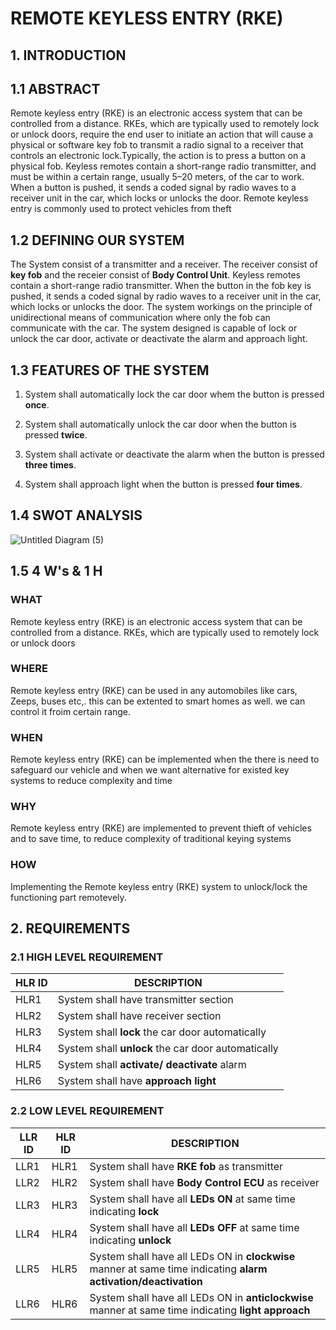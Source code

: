 # REMOTE KEYLESS ENTRY (RKE)
## 1.     INTRODUCTION
## 1.1   ABSTRACT
Remote keyless entry (RKE) is an electronic access system that can be controlled from a distance. RKEs, which are typically used to remotely lock or unlock doors, require the end user to initiate an action that will cause a physical or software key fob to transmit a radio signal to a receiver that controls an electronic lock.Typically, the action is to press a button on a physical fob. Keyless remotes contain a short-range radio transmitter, and must be within a certain range, usually 5–20 meters, of the car to work. When a button is pushed, it sends a coded signal by radio waves to a receiver unit in the car, which locks or unlocks the door. Remote keyless entry is commonly used to protect vehicles from theft

## 1.2   DEFINING OUR SYSTEM
The System consist of a transmitter and a receiver. The receiver consist of **key fob**  and the receier consist of **Body Control Unit**. Keyless remotes contain a short-range radio transmitter. When the button in the fob key is pushed, it sends a coded signal by radio waves to a receiver unit in the car, which locks or unlocks the door. The system workings on the principle of unidirectional means of communication where only the fob can communicate with the car. The system designed is capable of lock or unlock the car door, activate or deactivate the alarm and approach light. 

## 1.3   FEATURES OF THE SYSTEM
1. System shall automatically lock the car door whem the button is pressed **once**.

2. System shall automatically unlock the car door when the button is pressed **twice**.

3. System shall activate or deactivate the alarm when the button is pressed **three times**.

4. System shall approach light when the button is pressed **four times**.

## 1.4   SWOT ANALYSIS
![Untitled Diagram (5)](https://user-images.githubusercontent.com/98818008/157711212-12ce8d24-5cef-4fd4-bda1-881c902903c7.jpg)

## 1.5 4 W's & 1 H
### WHAT
Remote keyless entry (RKE) is an electronic access system that can be controlled from a distance. RKEs, which are typically used to remotely lock or unlock doors

### WHERE
Remote keyless entry (RKE) can be used in any automobiles like cars, Zeeps, buses etc,. this can be extented to smart homes as well. we can control it froim certain range.

### WHEN
Remote keyless entry (RKE) can be implemented when the there is need to safeguard our vehicle and when we want alternative for existed key systems to reduce complexity and time

### WHY
Remote keyless entry (RKE) are implemented to prevent thieft of vehicles and to save time, to reduce complexity of traditional keying systems

### HOW
Implementing the Remote keyless entry (RKE) system to unlock/lock the functioning part remotevely.

## 2.   REQUIREMENTS

### 2.1   HIGH LEVEL REQUIREMENT

|**HLR ID**| **DESCRIPTION**
-|-
HLR1| System shall have transmitter section 
HLR2| System shall have receiver section 
HLR3| System shall **lock** the car door automatically 
HLR4|  System shall **unlock** the car door automatically 
HLR5| System shall **activate/ deactivate** alarm 
HLR6| System shall have **approach light** 

### 2.2   LOW LEVEL REQUIREMENT
|**LLR ID**| **HLR ID**| **DESCRIPTION** 
|-|-|-
LLR1| HLR1| System shall have **RKE fob** as transmitter 
LLR2| HLR2| System shall have **Body Control ECU** as receiver
LLR3|HLR3| System shall have all **LEDs ON** at same time indicating **lock** 
LLR4| HLR4| System shall have all **LEDs OFF** at same time indicating **unlock**
LLR5|HLR5| System shall have all LEDs ON in **clockwise** manner at same time indicating **alarm activation/deactivation** 
LLR6|HLR6| System shall have all LEDs ON in **anticlockwise** manner at same time indicating **light approach**

